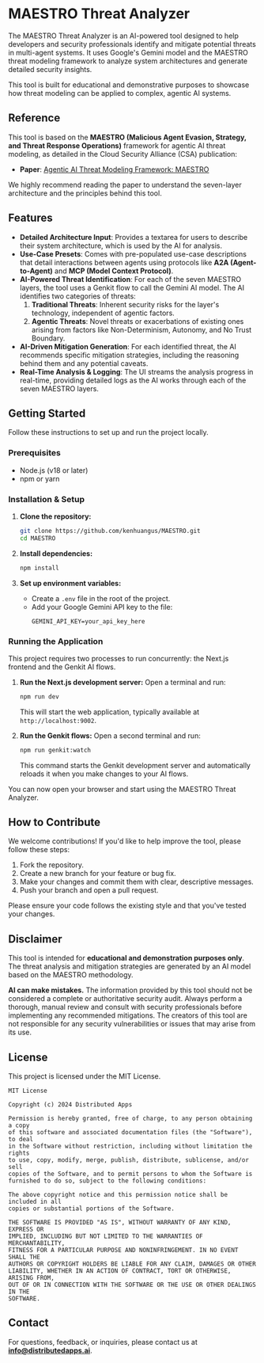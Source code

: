 # MAESTRO Threat Analyzer

The MAESTRO Threat Analyzer is an AI-powered tool designed to help developers and security professionals identify and mitigate potential threats in multi-agent systems. It uses Google's Gemini model and the MAESTRO threat modeling framework to analyze system architectures and generate detailed security insights.

This tool is built for educational and demonstrative purposes to showcase how threat modeling can be applied to complex, agentic AI systems.

## Reference

This tool is based on the **MAESTRO (Malicious Agent Evasion, Strategy, and Threat Response Operations)** framework for agentic AI threat modeling, as detailed in the Cloud Security Alliance (CSA) publication:

- **Paper**: [Agentic AI Threat Modeling Framework: MAESTRO](https://cloudsecurityalliance.org/blog/2025/02/06/agentic-ai-threat-modeling-framework-maestro)

We highly recommend reading the paper to understand the seven-layer architecture and the principles behind this tool.

## Features

-   **Detailed Architecture Input**: Provides a textarea for users to describe their system architecture, which is used by the AI for analysis.
-   **Use-Case Presets**: Comes with pre-populated use-case descriptions that detail interactions between agents using protocols like **A2A (Agent-to-Agent)** and **MCP (Model Context Protocol)**.
-   **AI-Powered Threat Identification**: For each of the seven MAESTRO layers, the tool uses a Genkit flow to call the Gemini AI model. The AI identifies two categories of threats:
    1.  **Traditional Threats**: Inherent security risks for the layer's technology, independent of agentic factors.
    2.  **Agentic Threats**: Novel threats or exacerbations of existing ones arising from factors like Non-Determinism, Autonomy, and No Trust Boundary.
-   **AI-Driven Mitigation Generation**: For each identified threat, the AI recommends specific mitigation strategies, including the reasoning behind them and any potential caveats.
-   **Real-Time Analysis & Logging**: The UI streams the analysis progress in real-time, providing detailed logs as the AI works through each of the seven MAESTRO layers.

## Getting Started

Follow these instructions to set up and run the project locally.

### Prerequisites

-   Node.js (v18 or later)
-   npm or yarn

### Installation & Setup

1.  **Clone the repository:**
    ```bash
    git clone https://github.com/kenhuangus/MAESTRO.git
    cd MAESTRO
    ```

2.  **Install dependencies:**
    ```bash
    npm install
    ```

3.  **Set up environment variables:**
    -   Create a `.env` file in the root of the project.
    -   Add your Google Gemini API key to the file:
        ```
        GEMINI_API_KEY=your_api_key_here
        ```

### Running the Application

This project requires two processes to run concurrently: the Next.js frontend and the Genkit AI flows.

1.  **Run the Next.js development server:**
    Open a terminal and run:
    ```bash
    npm run dev
    ```
    This will start the web application, typically available at `http://localhost:9002`.

2.  **Run the Genkit flows:**
    Open a second terminal and run:
    ```bash
    npm run genkit:watch
    ```
    This command starts the Genkit development server and automatically reloads it when you make changes to your AI flows.

You can now open your browser and start using the MAESTRO Threat Analyzer.

## How to Contribute

We welcome contributions! If you'd like to help improve the tool, please follow these steps:

1.  Fork the repository.
2.  Create a new branch for your feature or bug fix.
3.  Make your changes and commit them with clear, descriptive messages.
4.  Push your branch and open a pull request.

Please ensure your code follows the existing style and that you've tested your changes.

## Disclaimer

This tool is intended for **educational and demonstration purposes only**. The threat analysis and mitigation strategies are generated by an AI model based on the MAESTRO methodology.

**AI can make mistakes.** The information provided by this tool should not be considered a complete or authoritative security audit. Always perform a thorough, manual review and consult with security professionals before implementing any recommended mitigations. The creators of this tool are not responsible for any security vulnerabilities or issues that may arise from its use.

## License

This project is licensed under the MIT License.

```
MIT License

Copyright (c) 2024 Distributed Apps

Permission is hereby granted, free of charge, to any person obtaining a copy
of this software and associated documentation files (the "Software"), to deal
in the Software without restriction, including without limitation the rights
to use, copy, modify, merge, publish, distribute, sublicense, and/or sell
copies of the Software, and to permit persons to whom the Software is
furnished to do so, subject to the following conditions:

The above copyright notice and this permission notice shall be included in all
copies or substantial portions of the Software.

THE SOFTWARE IS PROVIDED "AS IS", WITHOUT WARRANTY OF ANY KIND, EXPRESS OR
IMPLIED, INCLUDING BUT NOT LIMITED TO THE WARRANTIES OF MERCHANTABILITY,
FITNESS FOR A PARTICULAR PURPOSE AND NONINFRINGEMENT. IN NO EVENT SHALL THE
AUTHORS OR COPYRIGHT HOLDERS BE LIABLE FOR ANY CLAIM, DAMAGES OR OTHER
LIABILITY, WHETHER IN AN ACTION OF CONTRACT, TORT OR OTHERWISE, ARISING FROM,
OUT OF OR IN CONNECTION WITH THE SOFTWARE OR THE USE OR OTHER DEALINGS IN THE
SOFTWARE.
```

## Contact

For questions, feedback, or inquiries, please contact us at **info@distributedapps.ai**.
